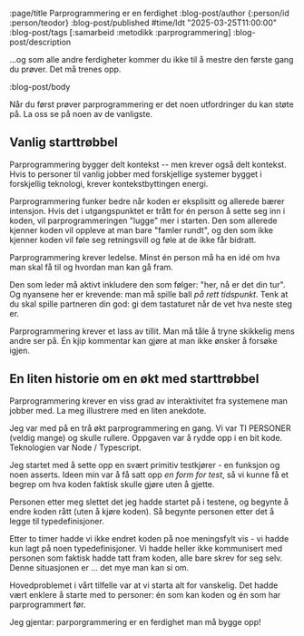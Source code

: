 :page/title Parprogrammering er en ferdighet
:blog-post/author {:person/id :person/teodor}
:blog-post/published #time/ldt "2025-03-25T11:00:00"
:blog-post/tags [:samarbeid :metodikk :parprogrammering]
:blog-post/description

...og som alle andre ferdigheter kommer du ikke til å mestre den første gang du
prøver. Det må trenes opp.

:blog-post/body

Når du først prøver parprogrammering er det noen utfordringer du kan støte på.
La oss se på noen av de vanligste.

## Vanlig starttrøbbel

Parprogrammering bygger delt kontekst -- men krever også delt kontekst. Hvis to
personer til vanlig jobber med forskjellige systemer bygget i forskjellig
teknologi, krever kontekstbyttingen energi.

Parprogrammering funker bedre når koden er eksplisitt og allerede bærer
intensjon. Hvis det i utgangspunktet er trått for én person å sette seg inn i
koden, vil parprogrammeringen "lugge" mer i starten. Den som allerede kjenner
koden vil oppleve at man bare "famler rundt", og den som ikke kjenner koden vil
føle seg retningsvill og føle at de ikke får bidratt.

Parprogrammering krever ledelse. Minst én person må ha en idé om hva man skal få
til og hvordan man kan gå fram.

Den som leder må aktivt inkludere den som følger: "her, nå er det din tur". Og
nyansene her er krevende: man må spille ball _på rett tidspunkt_. Tenk at du
skal spille partneren din god: gi dem tastaturet når de vet hva neste steg er.

Parprogrammering krever et lass av tillit. Man må tåle å tryne skikkelig mens
andre ser på. Én kjip kommentar kan gjøre at man ikke ønsker å forsøke igjen.

## En liten historie om en økt med starttrøbbel

Parprogrammering krever en viss grad av interaktivitet fra systemene man jobber
med. La meg illustrere med en liten anekdote.

Jeg var med på en trå økt parprogrammering en gang. Vi var TI PERSONER (veldig
mange) og skulle rullere. Oppgaven var å rydde opp i en bit kode. Teknologien
var Node / Typescript.

Jeg startet med å sette opp en svært primitiv testkjører - en funksjon og noen
asserts. Ideen min var å få satt opp _en form for test_, så vi kunne få et
begrep om hva koden faktisk skulle gjøre uten å gjette.

Personen etter meg slettet det jeg hadde startet på i testene, og begynte å
endre koden rått (uten å kjøre koden). Så begynte personen etter det å legge til
typedefinisjoner.

Etter to timer hadde vi ikke endret koden på noe meningsfylt vis - vi hadde kun
lagt på noen typedefinisjoner. Vi hadde heller ikke kommunisert med personen som
faktisk hadde tatt fram koden, alle bare skrev for seg selv. Denne situasjonen
er ... det mye man kan si om.

Hovedproblemet i vårt tilfelle var at vi starta alt for vanskelig. Det hadde
vært enklere å starte med to personer: én som kan koden og én som har
parprogrammert før.

Jeg gjentar: parporgrammering er en ferdighet man må bygge opp!
